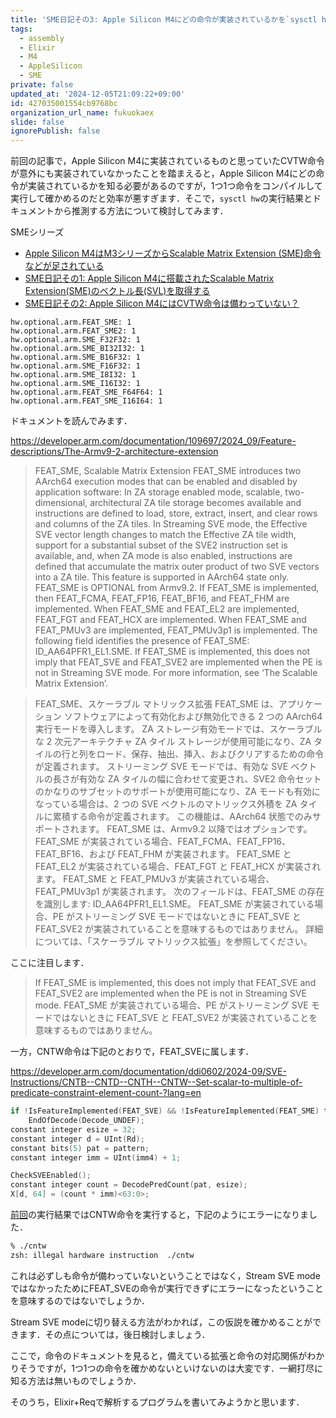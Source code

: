 ```yaml
---
title: 'SME日記その3: Apple Silicon M4にどの命令が実装されているかを`sysctl hw`の実行結果tとドキュメントから推測する'
tags:
  - assembly
  - Elixir
  - M4
  - AppleSilicon
  - SME
private: false
updated_at: '2024-12-05T21:09:22+09:00'
id: 427035001554cb9768bc
organization_url_name: fukuokaex
slide: false
ignorePublish: false
---
```

前回の記事で，Apple Silicon M4に実装されているものと思っていたCVTW命令が意外にも実装されていなかったことを踏まえると，Apple Silicon M4にどの命令が実装されているかを知る必要があるのですが，1つ1つ命令をコンパイルして実行して確かめるのだと効率が悪すぎます．そこで，`sysctl hw`の実行結果とドキュメントから推測する方法について検討してみます．

SMEシリーズ

- [Apple Silicon M4はM3シリーズからScalable Matrix Extension (SME)命令などが足されている](https://qiita.com/zacky1972/items/69fd802fd41ae4d7d469)
- [SME日記その1: Apple Silicon M4に搭載されたScalable Matrix Extension(SME)のベクトル長(SVL)を取得する](https://qiita.com/zacky1972/items/231fd22a1fdef15d4108)
- [SME日記その2: Apple Silicon M4にはCVTW命令は備わっていない？](https://qiita.com/zacky1972/items/a4fc98614df085586175)

```txt:sysctl hw 実行結果抜粋
hw.optional.arm.FEAT_SME: 1
hw.optional.arm.FEAT_SME2: 1
hw.optional.arm.SME_F32F32: 1
hw.optional.arm.SME_BI32I32: 1
hw.optional.arm.SME_B16F32: 1
hw.optional.arm.SME_F16F32: 1
hw.optional.arm.SME_I8I32: 1
hw.optional.arm.SME_I16I32: 1
hw.optional.arm.FEAT_SME_F64F64: 1
hw.optional.arm.FEAT_SME_I16I64: 1
```

ドキュメントを読んでみます．

https://developer.arm.com/documentation/109697/2024_09/Feature-descriptions/The-Armv9-2-architecture-extension

> FEAT_SME, Scalable Matrix Extension
> FEAT_SME introduces two AArch64 execution modes that can be enabled and disabled by application software:
> In ZA storage enabled mode, scalable, two-dimensional, architectural ZA tile storage becomes available and instructions are defined to load, store, extract, insert, and clear rows and columns of the ZA tiles.
> In Streaming SVE mode, the Effective SVE vector length changes to match the Effective ZA tile width, support for a substantial subset of the SVE2 instruction set is available, and, when ZA mode is also enabled, instructions are defined that accumulate the matrix outer product of two SVE vectors into a ZA tile.
> This feature is supported in AArch64 state only.
> FEAT_SME is OPTIONAL from Armv9.2.
> If FEAT_SME is implemented, then FEAT_FCMA, FEAT_FP16, FEAT_BF16, and FEAT_FHM are implemented.
> When FEAT_SME and FEAT_EL2 are implemented, FEAT_FGT and FEAT_HCX are implemented.
> When FEAT_SME and FEAT_PMUv3 are implemented, FEAT_PMUv3p1 is implemented.
> The following field identifies the presence of FEAT_SME:
> ID_AA64PFR1_EL1.SME.
> If FEAT_SME is implemented, this does not imply that FEAT_SVE and FEAT_SVE2 are implemented when the PE is not in Streaming SVE mode.
> For more information, see ‘The Scalable Matrix Extension’.

> FEAT_SME、スケーラブル マトリックス拡張
> FEAT_SME は、アプリケーション ソフトウェアによって有効化および無効化できる 2 つの AArch64 実行モードを導入します。
> ZA ストレージ有効モードでは、スケーラブルな 2 次元アーキテクチャ ZA タイル ストレージが使用可能になり、ZA タイルの行と列をロード、保存、抽出、挿入、およびクリアするための命令が定義されます。
> ストリーミング SVE モードでは、有効な SVE ベクトルの長さが有効な ZA タイルの幅に合わせて変更され、SVE2 命令セットのか​​なりのサブセットのサポートが使用可能になり、ZA モードも有効になっている場合は、2 つの SVE ベクトルのマトリックス外積を ZA タイルに累積する命令が定義されます。
> この機能は、AArch64 状態でのみサポートされます。
> FEAT_SME は、Armv9.2 以降ではオプションです。
> FEAT_SME が実装されている場合、FEAT_FCMA、FEAT_FP16、FEAT_BF16、および FEAT_FHM が実装されます。
> FEAT_SME と FEAT_EL2 が実装されている場合、FEAT_FGT と FEAT_HCX が実装されます。
> FEAT_SME と FEAT_PMUv3 が実装されている場合、FEAT_PMUv3p1 が実装されます。
> 次のフィールドは、FEAT_SME の存在を識別します:
> ID_AA64PFR1_EL1.SME。
> FEAT_SME が実装されている場合、PE がストリーミング SVE モードではないときに FEAT_SVE と FEAT_SVE2 が実装されていることを意味するものではありません。
> 詳細については、「スケーラブル マトリックス拡張」を参照してください。

ここに注目します．

> If FEAT_SME is implemented, this does not imply that FEAT_SVE and FEAT_SVE2 are implemented when the PE is not in Streaming SVE mode.
> FEAT_SME が実装されている場合、PE がストリーミング SVE モードではないときに FEAT_SVE と FEAT_SVE2 が実装されていることを意味するものではありません。

一方，CNTW命令は下記のとおりで，FEAT_SVEに属します．

https://developer.arm.com/documentation/ddi0602/2024-09/SVE-Instructions/CNTB--CNTD--CNTH--CNTW--Set-scalar-to-multiple-of-predicate-constraint-element-count-?lang=en

```c
if !IsFeatureImplemented(FEAT_SVE) && !IsFeatureImplemented(FEAT_SME) then
    EndOfDecode(Decode_UNDEF);
constant integer esize = 32;
constant integer d = UInt(Rd);
constant bits(5) pat = pattern;
constant integer imm = UInt(imm4) + 1;
```

```c
CheckSVEEnabled();
constant integer count = DecodePredCount(pat, esize);
X[d, 64] = (count * imm)<63:0>;
```

[前回](https://qiita.com/zacky1972/items/a4fc98614df085586175)の実行結果ではCNTW命令を実行すると，下記のようにエラーになりました．

```zsh
% ./cntw                                     
zsh: illegal hardware instruction  ./cntw
```

これは必ずしも命令が備わっていないということではなく，Stream SVE modeではなかったためにFEAT_SVEの命令が実行できずにエラーになったということを意味するのではないでしょうか．

Stream SVE modeに切り替える方法がわかれば，この仮説を確かめることができます．その点については，後日検討しましょう．

ここで，命令のドキュメントを見ると，備えている拡張と命令の対応関係がわかりそうですが，1つ1つの命令を確かめないといけないのは大変です．一網打尽に知る方法は無いものでしょうか．

そのうち，Elixir+Reqで解析するプログラムを書いてみようかと思います．
